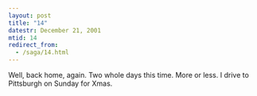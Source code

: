 ```yaml
---
layout: post
title: "14"
datestr: December 21, 2001
mtid: 14
redirect_from:
  - /saga/14.html
---
```


Well, back home, again. Two whole days this time. More or less. I drive to
Pittsburgh on Sunday for Xmas.

